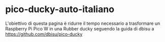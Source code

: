 # pico-ducky-auto-italiano
L'obiettivo di questa pagina è ridurre il tempo necessario a trasformare un Raspberry Pi Pico W in una Rubber ducky seguendo la guida di dbisu a https://github.com/dbisu/pico-ducky
